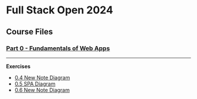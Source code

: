# Full Stack Open 2024

## Course Files

### [Part 0 - Fundamentals of Web Apps](https://github.com/paoloarroyo/fullstack-open/blob/main/part0/)

---

**Exercises**

- [0.4 New Note Diagram](https://github.com/paoloarroyo/fullstack-open/blob/main/part0/0-4%20New%20Note%20Diagram.md)
- [0.5 SPA Diagram](https://github.com/paoloarroyo/fullstack-open/blob/main/part0/0-5%20SPA%20Diagram.md)
- [0.6 New Note Diagram](https://github.com/paoloarroyo/fullstack-open/blob/main/part0/0-6%20SPA%20New%20Note%20Diagram.md)
